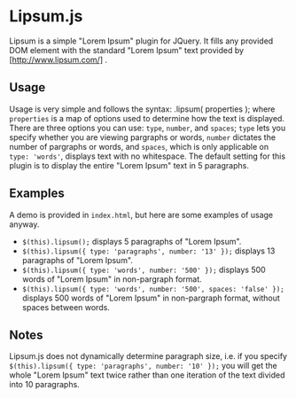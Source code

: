 Lipsum.js
============
Lipsum is a simple "Lorem Ipsum" plugin for JQuery. It fills any provided DOM element with the standard "Lorem Ipsum" text provided by [http://www.lipsum.com/] . 

Usage
--------
Usage is very simple and follows the syntax:
    .lipsum( properties );
where `properties` is a map of options used to determine how the text is displayed. There are three options you can use: `type`, `number`, and `spaces`; `type` lets you specify whether you are viewing pargraphs or words, `number` dictates the number of pargraphs or words, and `spaces`, which is only applicable on `type: 'words'`, displays text with no whitespace. The default setting for this plugin is to display the entire "Lorem Ipsum" text in 5 paragraphs.

Examples
---------
A demo is provided in `index.html`, but here are some examples of usage anyway.

- `$(this).lipsum();` displays 5 paragraphs of "Lorem Ipsum".
- `$(this).lipsum({ type: 'paragraphs', number: '13' });` displays 13 paragraphs of "Lorem Ipsum".
- `$(this).lipsum({ type: 'words', number: '500' });` displays 500 words of "Lorem Ipsum" in non-pargraph format.
- `$(this).lipsum({ type: 'words', number: '500', spaces: 'false' });` displays 500 words of "Lorem Ipsum" in non-pargraph format, without spaces between words.

Notes
------
Lipsum.js does not dynamically determine paragraph size, i.e. if you specify `$(this).lipsum({ type: 'paragraphs', number: '10' });` you will get the whole "Lorem Ipsum" text twice rather than one iteration of the text divided into 10 paragraphs. 